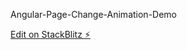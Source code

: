 
Angular-Page-Change-Animation-Demo 

[Edit on StackBlitz ⚡️](https://stackblitz.com/edit/angular-page-change-animation-bgtubw)
